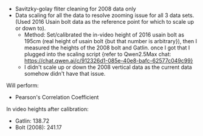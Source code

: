 - Savitzky-golay fliter cleaning for 2008 data only
- Data scaling for all the data to resolve zooming issue for all 3 data sets.
  (Used 2016 Usain bolt data as the reference point for which to scale up or down to).
  - Method: Set/calibrated the in-video height of 2016 usain bolt as 195cm (real height of usain bolt {but that number is arbitrary}), then I measured the heights of the 2008 bolt and Gatlin. once I got that I plugged into the scaling script {refer to Qwen2.5Max chat: https://chat.qwen.ai/c/912326d1-085e-40e8-bafc-62577c049c99}
  - I didn't scale up or down the 2008 vertical data as the current data somehow didn't have that issue.

Will perform:

- Pearson's Correlation Coefficient

In video heights after calibration:

- Gatlin: 138.72
- Bolt (2008): 241.17
